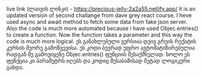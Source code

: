 live link (ლაივის ლინკი) - https://precious-jelly-2a2a55.netlify.app/ it is an updated version of second challange from dave grey react course. I heve used async and await method to fetch some data from fake json server. Also the code is much more automated because i have used Objec.entries() to create a function. Now the function takes a parameter and this way the code  is much more logical. ეს განახლებული ვერსიაა დეივ გრეის რექატის კურსის მეორე გამოწვევისა. ეს კოდი ბევრად უფრო ავტომატიზირებულია რადგან მე გამოვიყენე  Objec.entries() ფუნციის შესაქმნელად. ხოლო ეს ფუნქცია კი პარამეტრს იღებს და კოდიც შესაბამისად მეტად ლოგიკური გახდა. 
